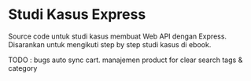 # Studi Kasus Express 

Source code untuk studi kasus membuat Web API dengan Express. Disarankan untuk mengikuti step by step studi kasus di ebook.






TODO :
bugs auto sync cart.
manajemen product for clear search tags & category
